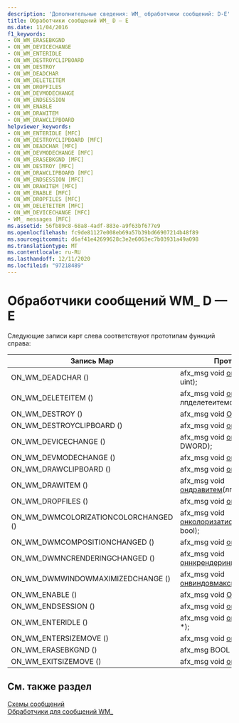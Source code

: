 ```yaml
---
description: 'Дополнительные сведения: WM_ обработчики сообщений: D-E'
title: Обработчики сообщений WM_ D — E
ms.date: 11/04/2016
f1_keywords:
- ON_WM_ERASEBKGND
- ON_WM_DEVICECHANGE
- ON_WM_ENTERIDLE
- ON_WM_DESTROYCLIPBOARD
- ON_WM_DESTROY
- ON_WM_DEADCHAR
- ON_WM_DELETEITEM
- ON_WM_DROPFILES
- ON_WM_DEVMODECHANGE
- ON_WM_ENDSESSION
- ON_WM_ENABLE
- ON_WM_DRAWITEM
- ON_WM_DRAWCLIPBOARD
helpviewer_keywords:
- ON_WM_ENTERIDLE [MFC]
- ON_WM_DESTROYCLIPBOARD [MFC]
- ON_WM_DEADCHAR [MFC]
- ON_WM_DEVMODECHANGE [MFC]
- ON_WM_ERASEBKGND [MFC]
- ON_WM_DESTROY [MFC]
- ON_WM_DRAWCLIPBOARD [MFC]
- ON_WM_ENDSESSION [MFC]
- ON_WM_DRAWITEM [MFC]
- ON_WM_ENABLE [MFC]
- ON_WM_DROPFILES [MFC]
- ON_WM_DELETEITEM [MFC]
- ON_WM_DEVICECHANGE [MFC]
- WM_ messages [MFC]
ms.assetid: 56fb89c8-68a8-4adf-883e-a9f63bf677e9
ms.openlocfilehash: fc9de81127e008eb69a57b39bd66907214b48f89
ms.sourcegitcommit: d6af41e42699628c3e2e6063ec7b03931a49a098
ms.translationtype: MT
ms.contentlocale: ru-RU
ms.lasthandoff: 12/11/2020
ms.locfileid: "97218489"
---
```

# <a name="wm_-message-handlers-d---e"></a>Обработчики сообщений WM_ D — E

Следующие записи карт слева соответствуют прототипам функций справа:

|Запись Map|Прототип функции|
|---------------|------------------------|
|ON_WM_DEADCHAR ()|afx_msg void [ондеадчар](../../mfc/reference/cwnd-class.md#ondeadchar)(UINT, UINT, uint);|
|ON_WM_DELETEITEM ()|afx_msg void [онделетеитем](../../mfc/reference/cwnd-class.md#ondeleteitem)(int, лпделетеитемструкт);|
|ON_WM_DESTROY ()|afx_msg void [OnDestroy](../../mfc/reference/cwnd-class.md#ondestroy)();|
|ON_WM_DESTROYCLIPBOARD ()|afx_msg void [ондестройклипбоард](../../mfc/reference/cwnd-class.md#ondestroyclipboard)();|
|ON_WM_DEVICECHANGE ()|afx_msg void [ондевицечанже](../../mfc/reference/cwnd-class.md#ondevicechange)(uint, DWORD);|
|ON_WM_DEVMODECHANGE ()|afx_msg void [ондевмодечанже](../../mfc/reference/cwnd-class.md#ondevmodechange)(LPStr);|
|ON_WM_DRAWCLIPBOARD ()|afx_msg void [ондравклипбоард](../../mfc/reference/cwnd-class.md#ondrawclipboard)();|
|ON_WM_DRAWITEM ()|afx_msg void [ондравитем](../../mfc/reference/cwnd-class.md#ondrawitem)(лпдравитемструкт);|
|ON_WM_DROPFILES ()|afx_msg void [ондропфилес](../../mfc/reference/cwnd-class.md#ondropfiles)(HDROP);|
|ON_WM_DWMCOLORIZATIONCOLORCHANGED ()|afx_msg void [онколоризатионколорчанжед](../../mfc/reference/cwnd-class.md#oncolorizationcolorchanged)(DWORD, bool);|
|ON_WM_DWMCOMPOSITIONCHANGED ()|afx_msg void [онкомпоситиончанжед](../../mfc/reference/cwnd-class.md#oncompositionchanged)();|
|ON_WM_DWMNCRENDERINGCHANGED ()|afx_msg void [оннкрендерингчанжед](../../mfc/reference/cwnd-class.md#onncrenderingchanged)(bool);|
|ON_WM_DWMWINDOWMAXIMIZEDCHANGE ()|afx_msg void [онвиндовмаксимизедчанжед](../../mfc/reference/cwnd-class.md#onwindowmaximizedchanged)(bool);|
|ON_WM_ENABLE ()|afx_msg void [OnEnable](../../mfc/reference/cwnd-class.md#onenable)(bool);|
|ON_WM_ENDSESSION ()|afx_msg void [онендсессион](../../mfc/reference/cwnd-class.md#onendsession)(bool);|
|ON_WM_ENTERIDLE ()|afx_msg void [онентеридле](../../mfc/reference/cwnd-class.md#onenteridle)(uint, CWnd *);|
|ON_WM_ENTERSIZEMOVE ()|afx_msg void [онентерсиземове](../../mfc/reference/cwnd-class.md#onentersizemove)();|
|ON_WM_ERASEBKGND ()|afx_msg BOOL [онерасебкгнд](../../mfc/reference/cwnd-class.md#onerasebkgnd)(CDC *);|
|ON_WM_EXITSIZEMOVE ()|afx_msg void [онекситсиземове](../../mfc/reference/cwnd-class.md#onexitsizemove)();|

## <a name="see-also"></a>См. также раздел

[Схемы сообщений](../../mfc/reference/message-maps-mfc.md)<br/>
[Обработчики для сообщений WM_](../../mfc/reference/handlers-for-wm-messages.md)
